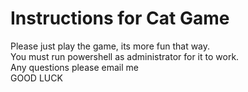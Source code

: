 # Instructions for Cat Game
Please just play the game, its more fun that way. <br>
You must run powershell as administrator for it to work. <br>
Any questions please email me <br>
GOOD LUCK
